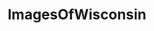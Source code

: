 ---
title: ImagesOfWisconsin
crosslinks:
- pics
- madisonwi
- wisconsin
- EarthPorn
- imagesofnetwork
- funny
- SkyPorn
- Fishing
- itookapicture
- milwaukee
- mildlyinteresting
- beerporn
- GreenBayPackers
- OldSchoolCool
- MkeBucks
- WisconsinBadgers
- food
- bicycling
- mycology
- AnimalPorn
---